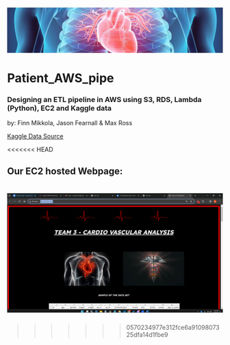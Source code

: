![cover_page](./static/dataset-cover.jpg)

# Patient_AWS_pipe

### Designing an ETL pipeline in AWS using S3, RDS, Lambda (Python), EC2 and Kaggle data

by: Finn Mikkola, Jason Fearnall & Max Ross

[Kaggle Data Source](https://www.kaggle.com/datasets/sulianova/cardiovascular-disease-dataset)

<<<<<<< HEAD
## Our EC2 hosted Webpage:
![webpage](./static/webpage.png)
=======
>>>>>>> 0570234977e312fce6a9109807325dfa14d1fbe9
